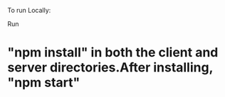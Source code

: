 To run Locally:

Run 
# "npm install" in both the client and server directories.After installing, "npm start"
